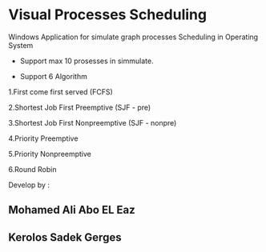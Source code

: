 # Visual Processes Scheduling

Windows Application for simulate graph processes Scheduling in Operating System

- Support max 10 prosesses in simmulate.

- Support 6 Algorithm

1.First come first served  (FCFS)

2.Shortest Job First Preemptive  (SJF - pre)

3.Shortest Job First Nonpreemptive  (SJF - nonpre)

4.Priority Preemptive

5.Priority Nonpreemptive

6.Round Robin


Develop by :
## Mohamed Ali Abo EL Eaz
## Kerolos Sadek Gerges

